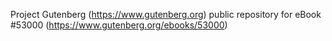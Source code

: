 Project Gutenberg (https://www.gutenberg.org) public repository for
eBook #53000 (https://www.gutenberg.org/ebooks/53000)
